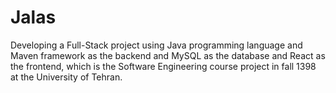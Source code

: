# Jalas

Developing a Full-Stack project using Java programming language and Maven framework as the backend and MySQL as the database and React as the frontend, which is the Software Engineering course project in fall 1398 at the University of Tehran.
